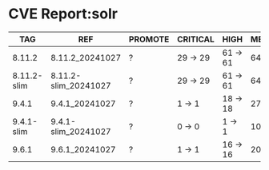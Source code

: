 # CVE Report:solr
|     TAG     |         REF          | PROMOTE | CRITICAL |   HIGH   |  MEDIUM  |   LOW    | UNKNOWN |
|-------------|----------------------|---------|----------|----------|----------|----------|---------|
| 8.11.2      | 8.11.2_20241027      | ?       | 29 -> 29 | 61 -> 61 | 64 -> 49 | 20 -> 14 | 0 -> 0  |
| 8.11.2-slim | 8.11.2-slim_20241027 | ?       | 29 -> 29 | 61 -> 61 | 64 -> 49 | 20 -> 14 | 0 -> 0  |
| 9.4.1       | 9.4.1_20241027       | ?       | 1 -> 1   | 18 -> 18 | 27 -> 20 | 7 -> 7   | 0 -> 0  |
| 9.4.1-slim  | 9.4.1-slim_20241027  | ?       | 0 -> 0   | 1 -> 1   | 10 -> 3  | 1 -> 1   | 0 -> 0  |
| 9.6.1       | 9.6.1_20241027       | ?       | 1 -> 1   | 16 -> 16 | 20 -> 13 | 7 -> 7   | 0 -> 0  |
